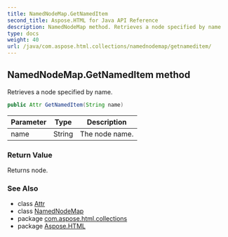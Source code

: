 ```yaml
---
title: NamedNodeMap.GetNamedItem
second_title: Aspose.HTML for Java API Reference
description: NamedNodeMap method. Retrieves a node specified by name
type: docs
weight: 40
url: /java/com.aspose.html.collections/namednodemap/getnameditem/
---
```

## NamedNodeMap.GetNamedItem method

Retrieves a node specified by name.

```java
public Attr GetNamedItem(String name)
```

| Parameter | Type | Description |
| --- | --- | --- |
| name | String | The node name. |

### Return Value

Returns node.

### See Also

* class [Attr](../../../com.aspose.html.dom/attr/)
* class [NamedNodeMap](../)
* package [com.aspose.html.collections](../../namednodemap/)
* package [Aspose.HTML](../../../)
